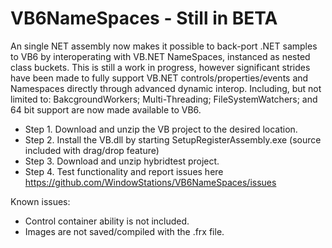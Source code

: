 # VB6NameSpaces - Still in BETA
An single NET assembly now makes it possible to back-port .NET samples to VB6 by interoperating with VB.NET NameSpaces, instanced as nested class buckets.
This is still a work in progress, however significant strides have been made to fully support VB.NET controls/properties/events and Namespaces directly through advanced dynamic interop. Including, but not limited to: BakcgroundWorkers; Multi-Threading; FileSystemWatchers; and 64 bit support are now made available to VB6.

* Step 1.  Download and unzip the VB project to the desired location.
* Step 2.  Install the VB.dll by starting SetupRegisterAssembly.exe (source included with drag/drop feature)
* Step 3.  Download and unzip hybridtest project.
* Step 4.  Test functionality and report issues here https://github.com/WindowStations/VB6NameSpaces/issues

Known issues:
* Control container ability is not included.
* Images are not saved/compiled with the .frx file.
